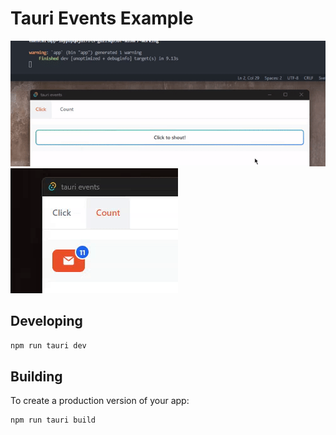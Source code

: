 # Tauri Events Example

![](doc/images/image.gif)
![](doc/images/image2.gif)


## Developing

```bash
npm run tauri dev
```

## Building

To create a production version of your app:

```bash
npm run tauri build
```
